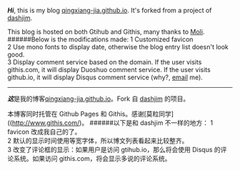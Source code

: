 ***Hi***, this is my blog [qingxiang-jia.github.io](http://qingxiang-jia.github.io/). It's forked from a project of [dashjim](https://github.com/dashjim/dashjim.github.com).

This blog is hosted on both Gtihub and Githis, many thanks to [Moli](http://www.githis.com/).
######Below is the modifications made:
1 Customized favicon  
2 Use mono fonts to display date, otherwise the blog entry list doesn't look good.  
3 Display comment service based on the domain. If the user visits githis.com, it will display Duoshuo comment service. If the user visits github.io, it will display Disqus comment service (why?, [email](mailto:ybjqx3340@gmail.com) me).  
- - - 
***这***是我的博客[qingxiang-jia.github.io](http://qingxiang-jia.github.io/)。Fork 自 [dashjim](https://github.com/dashjim/dashjim.github.com) 的项目。

本博客同时托管在 Github Pages 和 Githis。感谢[莫粒同学]((http://www.githis.com/)。
######以下是和 dashjim 不一样的地方：
1 favicon 改成我自己的了。  
2 默认的显示时间使用等宽字体，所以博文列表看起来比较整齐。  
3 改变了评论框的显示：如果用户是访问 gtihub.io，那么将会使用 Disqus 的评论系统。如果访问 githis.com，将会显示多说的评论系统。  